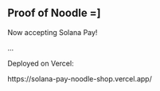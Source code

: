 <h2>Proof of Noodle =]</h2>
<p>Now accepting Solana Pay!</p>
<p>...</p>
<p>Deployed on Vercel:</p>
<p>https://solana-pay-noodle-shop.vercel.app/</p>

